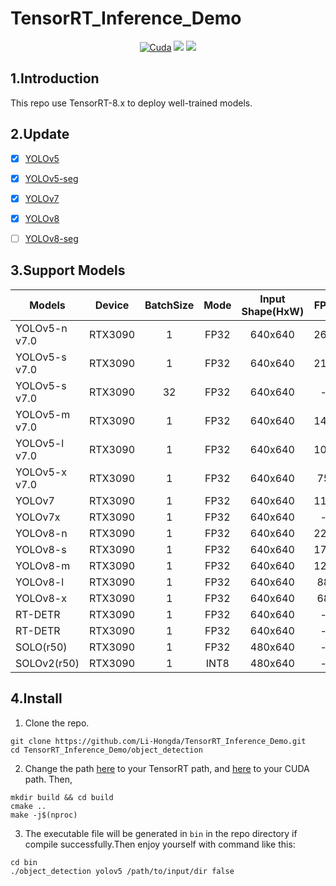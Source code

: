 # TensorRT_Inference_Demo

<div align="center">

  [![Cuda](https://img.shields.io/badge/CUDA-11.3-%2376B900?logo=nvidia)](https://developer.nvidia.com/cuda-toolkit-archive)
  [![](https://img.shields.io/badge/TensorRT-8.6.0.12-%2376B900.svg?style=flat&logo=tensorrt)](https://developer.nvidia.com/nvidia-tensorrt-8x-download)
  [![](https://img.shields.io/badge/ubuntu-20.04-orange.svg?style=flat&logo=ubuntu)](https://releases.ubuntu.com/20.04/)
</div>

## 1.Introduction
This repo use TensorRT-8.x to deploy well-trained models.

## 2.Update

- [x] [YOLOv5](https://github.com/ultralytics/yolov5)
- [x] [YOLOv5-seg](https://github.com/ultralytics/yolov5)
- [x] [YOLOv7](https://github.com/WongKinYiu/yolov7)
- [x] [YOLOv8](https://github.com/ultralytics/ultralytics)
- [ ] [YOLOv8-seg](https://github.com/ultralytics/ultralytics)


## 3.Support Models

| Models | Device | BatchSize | Mode | Input Shape(HxW) | FPS |
|-|-|:-:|:-:|:-:|:-:|
| YOLOv5-n v7.0 |RTX3090 | 1 | FP32 | 640x640 | 264 |
| YOLOv5-s v7.0 |RTX3090 | 1 | FP32 | 640x640 | 210 |
| YOLOv5-s v7.0 |RTX3090 | 32 | FP32 | 640x640 | - |
| YOLOv5-m v7.0 |RTX3090 | 1 | FP32 | 640x640 | 140 |
| YOLOv5-l v7.0 |RTX3090 | 1 | FP32 | 640x640 | 105 |
| YOLOv5-x v7.0 |RTX3090 | 1 | FP32 | 640x640 | 75 |
| YOLOv7 |RTX3090 | 1 | FP32 | 640x640 | 115 |
| YOLOv7x |RTX3090 | 1 | FP32 | 640x640 | - |
| YOLOv8-n |RTX3090 | 1 | FP32 | 640x640 | 222 |
| YOLOv8-s |RTX3090 | 1 | FP32 | 640x640 | 171 |
| YOLOv8-m |RTX3090 | 1 | FP32 | 640x640 | 122 |
| YOLOv8-l |RTX3090 | 1 | FP32 | 640x640 | 88 |
| YOLOv8-x |RTX3090 | 1 | FP32 | 640x640 | 68 |
| RT-DETR |RTX3090 | 1 | FP32 | 640x640 | - |
| RT-DETR |RTX3090 | 1 | FP32 | 640x640 | - |
| SOLO(r50) |RTX3090 | 1 | FP32 | 480x640 | - |
| SOLOv2(r50) |RTX3090 | 1 | INT8 | 480x640 | - |

## 4.Install
1. Clone the repo.
```
git clone https://github.com/Li-Hongda/TensorRT_Inference_Demo.git
cd TensorRT_Inference_Demo/object_detection
```
2. Change the path [here]() to your TensorRT path, and [here]() to your CUDA path. Then,
```
mkdir build && cd build
cmake ..
make -j$(nproc)
```
3. The executable file will be generated in `bin` in the repo directory if compile successfully.Then enjoy yourself with command like this:
```
cd bin
./object_detection yolov5 /path/to/input/dir false
```

